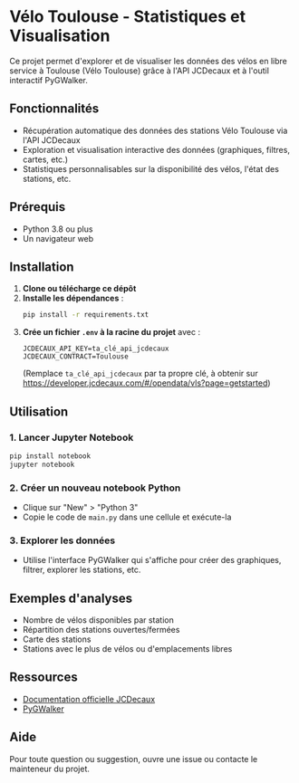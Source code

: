 # Vélo Toulouse - Statistiques et Visualisation

Ce projet permet d'explorer et de visualiser les données des vélos en libre service à Toulouse (Vélo Toulouse) grâce à l'API JCDecaux et à l'outil interactif PyGWalker.

## Fonctionnalités

- Récupération automatique des données des stations Vélo Toulouse via l'API JCDecaux
- Exploration et visualisation interactive des données (graphiques, filtres, cartes, etc.)
- Statistiques personnalisables sur la disponibilité des vélos, l'état des stations, etc.

## Prérequis

- Python 3.8 ou plus
- Un navigateur web

## Installation

1. **Clone ou télécharge ce dépôt**
2. **Installe les dépendances** :
   ```bash
   pip install -r requirements.txt
   ```
3. **Crée un fichier `.env` à la racine du projet** avec :
   ```env
   JCDECAUX_API_KEY=ta_clé_api_jcdecaux
   JCDECAUX_CONTRACT=Toulouse
   ```
   (Remplace `ta_clé_api_jcdecaux` par ta propre clé, à obtenir sur https://developer.jcdecaux.com/#/opendata/vls?page=getstarted)

## Utilisation

### 1. Lancer Jupyter Notebook

```bash
pip install notebook
jupyter notebook
```

### 2. Créer un nouveau notebook Python

- Clique sur "New" > "Python 3"
- Copie le code de `main.py` dans une cellule et exécute-la

### 3. Explorer les données

- Utilise l'interface PyGWalker qui s'affiche pour créer des graphiques, filtrer, explorer les stations, etc.

## Exemples d'analyses

- Nombre de vélos disponibles par station
- Répartition des stations ouvertes/fermées
- Carte des stations
- Stations avec le plus de vélos ou d'emplacements libres

## Ressources

- [Documentation officielle JCDecaux](https://developer.jcdecaux.com/#/opendata/vls?page=getstarted)
- [PyGWalker](https://github.com/Kanaries/pygwalker)

## Aide

Pour toute question ou suggestion, ouvre une issue ou contacte le mainteneur du projet.
